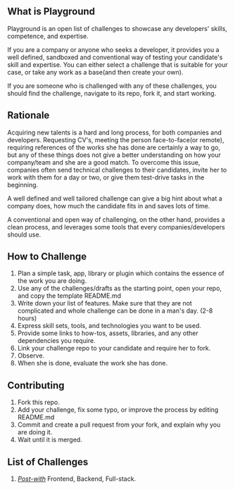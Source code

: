 ## What is Playground

Playground is an open list of challenges to showcase any developers' skills, competence, and expertise.

If you are a company or anyone who seeks a developer, it provides you a well defined, sandboxed and conventional way of testing your candidate's skill and expertise. You can either select a challenge that is suitable for your case, or take any work as a base(and then create your own). 

If you are someone who is challenged with any of these challenges, you should find the challenge, navigate to its repo, fork it, and start working.


## Rationale

Acquiring new talents is a hard and long process, for both companies and developers. Requesting CV's, meeting the person face-to-face(or remote), requiring references of the works she has done are certainly a way to go, but any of these things does not give a better understanding on how your company/team and she are a good match. To overcome this issue, companies often send technical challenges to their candidates, invite her to work with them for a day or two, or give them test-drive tasks in the beginning.

A well defined and well tailored challenge can give a big hint about what a company does, how much the candidate fits in and saves lots of time.

A conventional and open way of challenging, on the other hand, provides a clean process, and leverages some tools that every companies/developers should use.


## How to Challenge

1. Plan a simple task, app, library or plugin which contains the essence of the work you are doing.
2. Use any of the challenges/drafts as the starting point, open your repo, and copy the template README.md
3. Write down your list of features. Make sure that they are not complicated and whole challenge can be done in a man's day. (2-8 hours)
2. Express skill sets, tools, and technologies you want to be used.
3. Provide some links to how-tos, assets, libraries, and any other dependencies you require. 
4. Link your challenge repo to your candidate and require her to fork.
5. Observe.
6. When she is done, evaluate the work she has done.


## Contributing

1. Fork this repo.
2. Add your challenge, fix some typo, or improve the process by editing README.md
3. Commit and create a pull request from your fork, and explain why you are doing it.
4. Wait until it is merged.

## List of Challenges

1. *[Post-with](https://github.com/universiteplus/post-with)* Frontend, Backend, Full-stack.
